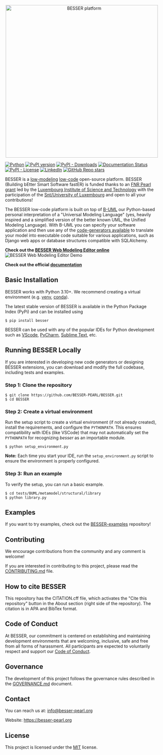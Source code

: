 <div align="center">
  <img src="./docs/source/_static/besser_logo_light.png" alt="BESSER platform" width="500"/>
</div>

[![Python](https://img.shields.io/badge/python-3.10%20%7C%203.11%20%7C%203.12-blue?logo=python&logoColor=gold)](https://pypi.org/project/besser/)
[![PyPI version](https://img.shields.io/pypi/v/besser?logo=pypi&logoColor=white)](https://pypi.org/project/besser/)
[![PyPI - Downloads](https://static.pepy.tech/badge/besser)](https://pypi.org/project/besser/)
[![Documentation Status](https://readthedocs.org/projects/besser/badge/?version=latest)](https://besser.readthedocs.io/en/latest/)
[![PyPI - License](https://img.shields.io/pypi/l/besser)](https://opensource.org/license/MIT)
[![LinkedIn](https://img.shields.io/badge/-LinkedIn-blue?logo=Linkedin&logoColor=white)](https://www.linkedin.com/company/besser-pearl)
[![GitHub Repo stars](https://img.shields.io/github/stars/besser-pearl/besser?style=social)](https://star-history.com/#besser-pearl/besser)

BESSER is a [low-modeling](https://modeling-languages.com/welcome-to-the-low-modeling-revolution/) [low-code](https://lowcode-book.com/) open-source platform. BESSER (Building bEtter Smart Software fastER) is funded thanks to an [FNR Pearl grant](https://modeling-languages.com/a-smart-low-code-platform-for-smart-software-in-luxembourg-goodbye-barcelona/) led by the [Luxembourg Institute of Science and Technology](https://www.list.lu/) with the participation of the [Snt/University of Luxembourg](https://www.uni.lu/snt-en/) and open to all your contributions!

The BESSER low-code platform is built on top of [B-UML](https://besser.readthedocs.io/en/latest/buml_language.html) our Python-based personal interpretation of a "Universal Modeling Language" (yes, heavily inspired and a simplified version of the better known UML, the Unified Modeling Language). 
With B-UML you can specify your software application and then use any of the [code-generators available](https://besser.readthedocs.io/en/latest/generators.html) to translate your model into executable code suitable for various applications, such as Django web apps or database structures compatible with SQLAlchemy.

**Check out the [BESSER Web Modeling Editor online](https://editor.besser-pearl.org/)**
![BESSER Web Modeling Editor Demo](./docs/source/img/besser_new.gif)

**Check out the official [documentation](https://besser.readthedocs.io/en/latest/)**

## Basic Installation

BESSER works with Python 3.10+. We recommend creating a virtual environment (e.g. [venv](https://docs.python.org/3/tutorial/venv.html), [conda](https://docs.conda.io/en/latest/)).

The latest stable version of BESSER is available in the Python Package Index (PyPi) and can be installed using

    $ pip install besser

BESSER can be used with any of the popular IDEs for Python development such as [VScode](https://code.visualstudio.com/), [PyCharm](https://www.jetbrains.com/pycharm/), [Sublime Text](https://www.sublimetext.com/), etc.

## Running BESSER Locally

If you are interested in developing new code generators or designing BESSER extensions, you can download and modify the full codebase, including tests and examples.

### Step 1: Clone the repository

    $ git clone https://github.com/BESSER-PEARL/BESSER.git
    $ cd BESSER

### Step 2: Create a virtual environment

Run the setup script to create a virtual environment (if not already created), install the requirements, and configure the ``PYTHONPATH``. This ensures compatibility with IDEs (like VSCode) that may not automatically set the ``PYTHONPATH`` for recognizing *besser* as an importable module.

    $ python setup_environment.py

**Note:** Each time you start your IDE, run the `setup_environment.py` script to ensure the environment is properly configured.

### Step 3: Run an example

To verify the setup, you can run a basic example.

    $ cd tests/BUML/metamodel/structural/library
    $ python library.py

## Examples
If you want to try examples, check out the [BESSER-examples](https://github.com/BESSER-PEARL/BESSER-examples) repository!

## Contributing

We encourage contributions from the community and any comment is welcome!

If you are interested in contributing to this project, please read the [CONTRIBUTING.md](CONTRIBUTING.md) file.

## How to cite BESSER

This repository has the CITATION.cff file, which activates the "Cite this repository" button in the About section (right side of the repository). The citation is in APA and BibTex format.

## Code of Conduct

At BESSER, our commitment is centered on establishing and maintaining development environments that are welcoming, inclusive, safe and free from all forms of harassment. All participants are expected to voluntarily respect and support our [Code of Conduct](CODE_OF_CONDUCT.md).

## Governance

The development of this project follows the governance rules described in the [GOVERNANCE.md](GOVERNANCE.md) document.

## Contact
You can reach us at: [info@besser-pearl.org](mailto:info@besser-pearl-org)

Website: https://besser-pearl.org

## License

This project is licensed under the [MIT](https://mit-license.org/) license.
